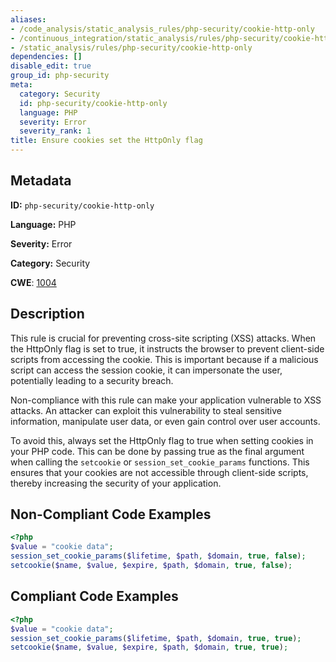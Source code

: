 ```yaml
---
aliases:
- /code_analysis/static_analysis_rules/php-security/cookie-http-only
- /continuous_integration/static_analysis/rules/php-security/cookie-http-only
- /static_analysis/rules/php-security/cookie-http-only
dependencies: []
disable_edit: true
group_id: php-security
meta:
  category: Security
  id: php-security/cookie-http-only
  language: PHP
  severity: Error
  severity_rank: 1
title: Ensure cookies set the HttpOnly flag
---
```

<!--  SOURCED FROM https://github.com/DataDog/datadog-static-analyzer-rule-docs -->


## Metadata
**ID:** `php-security/cookie-http-only`

**Language:** PHP

**Severity:** Error

**Category:** Security

**CWE**: [1004](https://cwe.mitre.org/data/definitions/1004.html)

## Description
This rule is crucial for preventing cross-site scripting (XSS) attacks. When the HttpOnly flag is set to true, it instructs the browser to prevent client-side scripts from accessing the cookie. This is important because if a malicious script can access the session cookie, it can impersonate the user, potentially leading to a security breach.

Non-compliance with this rule can make your application vulnerable to XSS attacks. An attacker can exploit this vulnerability to steal sensitive information, manipulate user data, or even gain control over user accounts.

To avoid this, always set the HttpOnly flag to true when setting cookies in your PHP code. This can be done by passing true as the final argument when calling the `setcookie` or `session_set_cookie_params` functions. This ensures that your cookies are not accessible through client-side scripts, thereby increasing the security of your application.

## Non-Compliant Code Examples
```php
<?php
$value = "cookie data";
session_set_cookie_params($lifetime, $path, $domain, true, false);
setcookie($name, $value, $expire, $path, $domain, true, false);
```

## Compliant Code Examples
```php
<?php
$value = "cookie data";
session_set_cookie_params($lifetime, $path, $domain, true, true);
setcookie($name, $value, $expire, $path, $domain, true, true);
```
